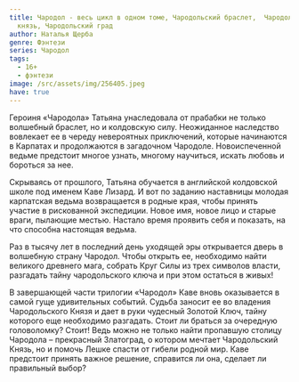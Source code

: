 ```yaml
---
title: Чародол - весь цикл в одном томе, Чародольский браслет,  Чародольский
  князь, Чародольский град
author: Наталья Щерба
genre: Фэнтези
series: Чародол
tags:
  - 16+
  - фэнтези
image: /src/assets/img/256405.jpeg
have: true
---
```

Героиня «Чародола» Татьяна унаследовала от прабабки не только волшебный браслет, но и колдовскую силу. Неожиданное наследство вовлекает ее в череду невероятных приключений, которые начинаются в Карпатах и продолжаются в загадочном Чародоле. Новоиспеченной ведьме предстоит многое узнать, многому научиться, искать любовь и бороться за нее.



Скрываясь от прошлого, Татьяна обучается в английской колдовской школе под именем Каве Лизард. И вот по заданию наставницы молодая карпатская ведьма возвращается в родные края, чтобы принять участие в рискованной экспедиции. Новое имя, новое лицо и старые враги, пылающие местью. Настало время проявить себя и показать, на что способна настоящая ведьма.

Раз в тысячу лет в последний день уходящей эры открывается дверь в волшебную страну Чародол. Чтобы открыть ее, необходимо найти великого древнего мага, собрать Круг Силы из трех символов власти, разгадать тайну чародольского ключа и при этом остаться в живых!



В завершающей части трилогии «Чародол» Каве вновь оказывается в самой гуще удивительных событий. Судьба заносит ее во владения Чародольского Князя и дает в руки чудесный Золотой Ключ, тайну которого еще необходимо разгадать. Стоит ли браться за очередную головоломку? Стоит! Ведь можно не только найти пропавшую столицу Чародола – прекрасный Златоград, о котором мечтает Чародольский Князь, но и помочь Лешке спасти от гибели родной мир. Каве предстоит принять важное решение, справится ли она, сделает ли правильный выбор?
